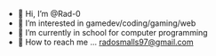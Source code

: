 - 🔸 Hi, I’m @Rad-0
- 🔸 I’m interested in gamedev/coding/gaming/web
- 🔸 I’m currently in school for computer programming
- 🔸 How to reach me ... radosmalls97@gmail.com

<!---
Rad-0/Rad-0 is a ✨ special ✨ repository because its `README.md` (this file) appears on your GitHub profile.
You can click the Preview link to take a look at your changes.
--->
